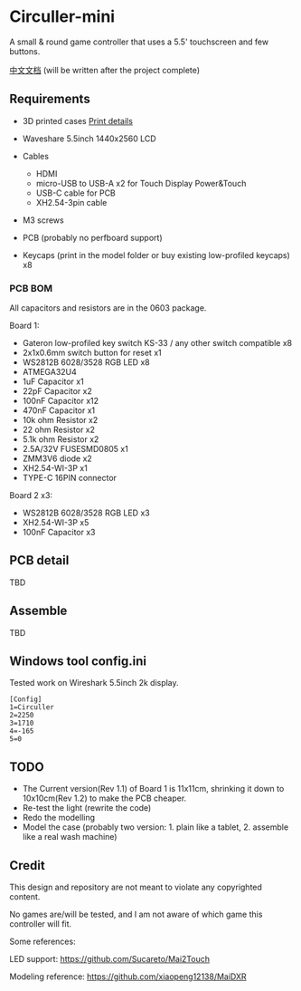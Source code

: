 # Circuller-mini

A small &amp; round game controller that uses a 5.5' touchscreen and few buttons.

[中文文档](Readme-CN.md) (will be written after the project complete)

## Requirements

- 3D printed cases [Print details](1.%20Model/readme.md)
- Waveshare 5.5inch 1440x2560 LCD
- Cables
    - HDMI 
    - micro-USB to USB-A x2 for Touch Display Power&Touch
    - USB-C cable for PCB
    - XH2.54-3pin cable
 
- M3 screws

- PCB (probably no perfboard support)
- Keycaps (print in the model folder or buy existing low-profiled keycaps) x8

### PCB BOM

All capacitors and resistors are in the 0603 package.

Board 1:

- Gateron low-profiled key switch KS-33 / any other switch compatible x8
- 2x1x0.6mm switch button for reset x1
- WS2812B 6028/3528 RGB LED x8
- ATMEGA32U4
- 1uF Capacitor x1
- 22pF Capacitor x2
- 100nF Capacitor x12
- 470nF Capacitor x1
- 10k ohm Resistor x2
- 22 ohm Resistor x2
- 5.1k ohm Resistor x2
- 2.5A/32V FUSESMD0805 x1
- ZMM3V6 diode x2
- XH2.54-WI-3P x1
- TYPE-C 16PIN connector

Board 2 x3:

- WS2812B 6028/3528 RGB LED x3
- XH2.54-WI-3P x5
- 100nF Capacitor x3

## PCB detail

TBD

## Assemble

TBD

## Windows tool config.ini

Tested work on Wireshark 5.5inch 2k display.

```
[Config]
1=Circuller
2=2250
3=1710
4=-165
5=0
```

## TODO

- The Current version(Rev 1.1) of Board 1 is 11x11cm, shrinking it down to 10x10cm(Rev 1.2) to make the PCB cheaper.
- Re-test the light (rewrite the code)
- Redo the modelling
- Model the case (probably two version: 1. plain like a tablet, 2. assemble like a real wash machine)

## Credit

This design and repository are not meant to violate any copyrighted content.

No games are/will be tested, and I am not aware of which game this controller will fit.

Some references: 

LED support: https://github.com/Sucareto/Mai2Touch

Modeling reference: https://github.com/xiaopeng12138/MaiDXR
